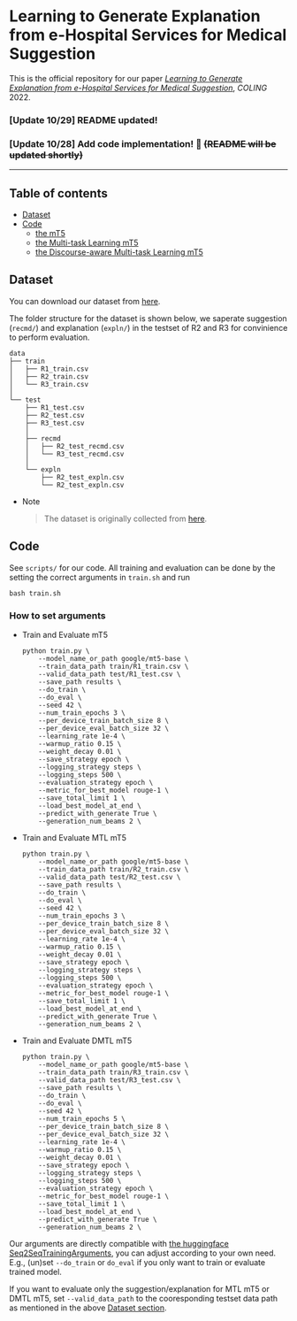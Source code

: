 # Learning to Generate Explanation from e-Hospital Services for Medical Suggestion
This is the official repository for our paper [*Learning to Generate Explanation from e-Hospital Services for Medical Suggestion*](https://aclanthology.org/2022.coling-1.260/), *COLING* 2022.

### [Update 10/29] README updated!
### [Update 10/28] Add code implementation! :tada: ~~(README will be updated shortly)~~
---
## Table of contents
- [Dataset](#dataset)
- [Code](#code)
  - [the mT5](#code-mt5)
  - [the Multi-task Learning mT5](#code-mtlmt5)
  - [the Discourse-aware Multi-task Learning mT5](#code-dmtlmt5)

## Dataset <a name="dataset"></a>
You can download our dataset from [here](https://drive.google.com/u/0/uc?id=1yB933kGHt-ai45H5rxOfEfsM2LlDAn6r&export=download).

The folder structure for the dataset is shown below, we saperate suggestion (```recmd/```) and explanation (```expln/```) in the testset of R2 and R3 for convinience to perform evaluation.

  ```
  data
  ├── train
  │   ├── R1_train.csv
  │   ├── R2_train.csv
  │   └── R3_train.csv
  │
  └── test
      ├── R1_test.csv
      ├── R2_test.csv
      ├── R3_test.csv
      │
      ├── recmd
      │   ├── R2_test_recmd.csv
      │   └── R3_test_recmd.csv
      │
      └── expln
          ├── R2_test_expln.csv
          └── R2_test_expln.csv
  ```
 
- Note
  > The dataset is originally collected from [here](https://sp1.hso.mohw.gov.tw/doctor/).


## Code <a name="code"></a>
See ```scripts/``` for our code.
All training and evaluation can be done by the setting the correct arguments in ```train.sh``` and run
```
bash train.sh
```
### How to set arguments
- Train and Evaluate mT5 <a name="code-mt5"></a>
  
  ```
  python train.py \
      --model_name_or_path google/mt5-base \
      --train_data_path train/R1_train.csv \
      --valid_data_path test/R1_test.csv \
      --save_path results \
      --do_train \
      --do_eval \
      --seed 42 \
      --num_train_epochs 3 \
      --per_device_train_batch_size 8 \
      --per_device_eval_batch_size 32 \
      --learning_rate 1e-4 \
      --warmup_ratio 0.15 \
      --weight_decay 0.01 \
      --save_strategy epoch \
      --logging_strategy steps \
      --logging_steps 500 \
      --evaluation_strategy epoch \
      --metric_for_best_model rouge-1 \
      --save_total_limit 1 \
      --load_best_model_at_end \
      --predict_with_generate True \
      --generation_num_beams 2 \
  ```
- Train and Evaluate MTL mT5 <a name="code-mtlmt5"></a>
  
  ```
  python train.py \
      --model_name_or_path google/mt5-base \
      --train_data_path train/R2_train.csv \
      --valid_data_path test/R2_test.csv \
      --save_path results \
      --do_train \
      --do_eval \
      --seed 42 \
      --num_train_epochs 3 \
      --per_device_train_batch_size 8 \
      --per_device_eval_batch_size 32 \
      --learning_rate 1e-4 \
      --warmup_ratio 0.15 \
      --weight_decay 0.01 \
      --save_strategy epoch \
      --logging_strategy steps \
      --logging_steps 500 \
      --evaluation_strategy epoch \
      --metric_for_best_model rouge-1 \
      --save_total_limit 1 \
      --load_best_model_at_end \
      --predict_with_generate True \
      --generation_num_beams 2 \
  ```
- Train and Evaluate DMTL mT5 <a name="code-dmtlmt5"></a>

  ```
  python train.py \
      --model_name_or_path google/mt5-base \
      --train_data_path train/R3_train.csv \
      --valid_data_path test/R3_test.csv \
      --save_path results \
      --do_train \
      --do_eval \
      --seed 42 \
      --num_train_epochs 5 \
      --per_device_train_batch_size 8 \
      --per_device_eval_batch_size 32 \
      --learning_rate 1e-4 \
      --warmup_ratio 0.15 \
      --weight_decay 0.01 \
      --save_strategy epoch \
      --logging_strategy steps \
      --logging_steps 500 \
      --evaluation_strategy epoch \
      --metric_for_best_model rouge-1 \
      --save_total_limit 1 \
      --load_best_model_at_end \
      --predict_with_generate True \
      --generation_num_beams 2 \
  ```
Our arguments are directly compatible with [the huggingface Seq2SeqTrainingArguments](https://huggingface.co/docs/transformers/main_classes/trainer#transformers.Seq2SeqTrainingArguments), you can adjust according to your own need. E.g., (un)set ```--do_train``` or ```do_eval``` if you only want to train or evaluate trained model.

If you want to evaluate only the suggestion/explanation for MTL mT5 or DMTL mT5, set ```--valid_data_path``` to the cooresponding testset data path as mentioned in the above [Dataset section](#dataset).

